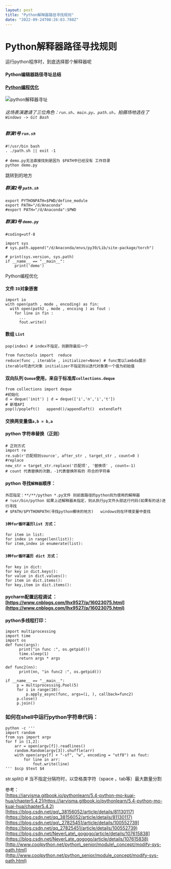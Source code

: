 ```yaml
---
layout: post
title: "Python解释器路径寻找规则"
date: "2022-09-24T08:26:03.780Z"
---
```

Python解释器路径寻找规则
===============

运行python程序时，到底选择那个解释器呢

#### Python编辑器路径寻址总结

#### [Python编程优化](#program)

![python解释器寻址](https://img2022.cnblogs.com/blog/1878009/202207/1878009-20220726174331837-1309478012.png)

###### 这场表演邀请了三位角色：`run.sh`、`main.py`、`path.sh`，拍摄场地选在了 `Windows -> Git Bash`

##### 群演1号 `run.sh`

    #!/usr/bin bash
    . ./path.sh || exit -1
    
    # demo.py无法直接找到是因为 $PATH中已经没有 工作目录
    python demo.py
    

跳转到的地方

##### 群演2号 `path.sh`

    export PYTHONPATH=$PWD/define_module
    export PATH="/d/Anaconda"
    #export PATH="/d/Anaconda":$PWD
    

##### 群演3号 `demo.py`

    #coding=utf-8
    
    import sys
    # sys.path.append("/d/Anaconda/envs/py39/Lib/site-package/torch")
    
    # print(sys.version, sys.path)
    if __name__ == "__main__":
        print('demo')
    

Python编程优化

#### 文件 `IO`对象嵌套

    import io
    with open(path , mode , encoding) as fin: 
      with open(path2 , mode , encoing ) as fout :
        for line in fin :
          ...
          fout.write()
    

#### 数组 `List`

    pop(index) # index不指定，则删除最后一个
    
    from functools import  reduce
    reduce(func , iterable , initializer=None) # func常以lambda展示  iterable可迭代对象 initializer不指定则以迭代对象第一个值为初始值
    

#### 双向队列 `Queue`使用，来自于标准库`collections.deque`

    from collections import deque
    #初始化
    d = deque('init') | d = deque(['i','n','i','t'])
    # 新增API
    pop()/popleft()   append()/appendleft()  extendleft  
    

#### 交换两变量值`a,b = b,a`

#### python 字符串替换（正则）

    # 正则方式
    import re 
    re.sub(r'匹配规则source', after_str , target_str , count=0 )
    #replace
    new_str = target_str.replace('匹配项', '替换项' , count=-1)
    # count 代表替换的次数，-1代表替换所有的 符合的字符串
    

#### python 寻找`解释器`顺序：

    外层指定：**/**/python *.py文件 则前面路径的python则为使用的解释器
    # !usr/bin/python 如果上述解释器未指定，则从执行py文件头部这行代码(如果有的话)进行寻找
    # $PATH/$PYTHONPATH(寻找python模块的地方)   windows则在环境变量中查找
    

#### `3种for循环遍历list 方式`：

    for item in list:
    for index in range(len(list)):
    for item,index in enumerate(list):
    

#### `3种for循环遍历 dict 方式`：

    for key in dict:
    for key in dict.keys():
    for value in dict.values():
    for item in dict.items():
    for key,item in dict.items():
    

#### pycharm配置远程调试 ： [https://www.cnblogs.com/lhx9527/p/16023075.html](https://www.cnblogs.com/lhx9527/p/16023075.html)

#### python多线程打印：

    import multiprocessing
    import time
    import os
    def func(args):
          print("in func :", os.getpid())
          time.sleep(1)
          return args * args
    
    def func2(nn):
          print(nn, "in func2 :", os.getpid())
    
    if __name__ == "__main__":
         p = multiprocessing.Pool(5)
         for i in range(10):
             p.apply_async(func, args=(i, ), callback=func2)
         p.close()
         p.join()
    

### 如何在shell中运行python字符串代码：

    python -c '''
    import random
    from sys import argv
    for f in [1,2]:
        arr = open(argv[f]).readlines()
        random.Random(argv[3]).shuffle(arr)
        with open(argv[f] + "-sf", "w", encoding = "utf8") as fout:
            for line in arr:
                fout.write(line)
    ''' $scp $text $4
    

str.split() # 当不指定分隔符时，以空格类字符（space ，tab等）最大数量分割

参考：  
[https://jarvisma.gitbook.io/pythonlearn/5.4-python-mo-kuai-hua/chapter5.4.2](https://jarvisma.gitbook.io/pythonlearn/5.4-python-mo-kuai-hua/chapter5.4.2)  
[https://blog.csdn.net/qq\_38156052/article/details/81130117](https://blog.csdn.net/qq_38156052/article/details/81130117)  
[https://blog.csdn.net/qq\_27825451/article/details/100552739](https://blog.csdn.net/qq_27825451/article/details/100552739)  
[https://blog.csdn.net/NeverLate\_gogogo/article/details/107615838](https://blog.csdn.net/NeverLate_gogogo/article/details/107615838)  
[http://www.coolpython.net/python\_senior/module\_concept/modify-sys-path.html](http://www.coolpython.net/python_senior/module_concept/modify-sys-path.html)